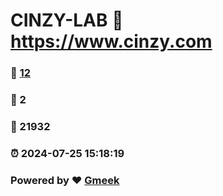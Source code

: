 # CINZY-LAB :link: https://www.cinzy.com 
### :page_facing_up: [12](https://www.cinzy.com/tag.html) 
### :speech_balloon: 2 
### :hibiscus: 21932 
### :alarm_clock: 2024-07-25 15:18:19 
### Powered by :heart: [Gmeek](https://github.com/Meekdai/Gmeek)
